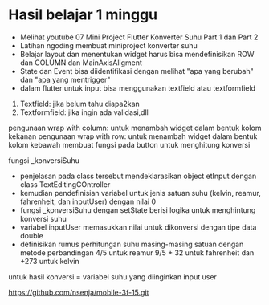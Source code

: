 # Hasil belajar 1 minggu
- Melihat youtube 07 Mini Project Flutter Konverter Suhu Part 1 dan Part 2
- Latihan ngoding membuat miniproject konverter suhu
- Belajar layout dan menentukan widget harus bisa mendefinisikan ROW dan COLUMN dan MainAxisAligment
- State dan Event bisa diidentifikasi dengan melihat "apa yang berubah" dan "apa yang mentrigger"
- dalam flutter untuk input bisa menggunakan textfield atau textformfield
1. Textfield: jika belum tahu diapa2kan
2. Textformfield: jika ingin ada validasi,dll

pengunaan wrap with column:
untuk menambah widget dalam bentuk kolom kekanan
pengunaan wrap with row:
untuk menambah widget dalam bentuk kolom kebawah
membuat fungsi pada button untuk menghitung konversi


fungsi _konversiSuhu
- penjelasan pada class tersebut mendeklarasikan object etInput dengan class TextEditingCOntroller
- kemudian pendefinisian variabel untuk jenis satuan suhu (kelvin, reamur, fahrenheit, dan inputUser) dengan nilai 0
- fungsi _konversiSuhu dengan setState berisi logika untuk menghintung konversi suhu
- variabel inputUser memasukkan nilai untuk dikonversi dengan tipe data double
- definisikan rumus perhitungan suhu masing-masing satuan dengan metode perbandingan
4/5 untuk reamur
9/5 + 32 untuk fahrenheit
dan +273 untuk kelvin

untuk hasil konversi = variabel suhu yang diinginkan input user

https://github.com/nsenja/mobile-3f-15.git
